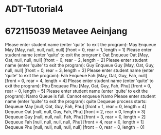 # ADT-Tutorial4
# 672115039 Metavee Aeinjang
Please enter student name (enter 'quite' to exit the program): May
Enqueue May
[May, null, null, null, null] [front = 0, rear = 1, length = 1]
Please enter student name (enter 'quite' to exit the program): Oat
Enqueue Oat
[May, Oat, null, null, null] [front = 0, rear = 2, length = 2]
Please enter student name (enter 'quite' to exit the program): Guy
Enqueue Guy
[May, Oat, Guy, null, null] [front = 0, rear = 3, length = 3]
Please enter student name (enter 'quite' to exit the program): Fah
Enqueue Fah
[May, Oat, Guy, Fah, null] [front = 0, rear = 4, length = 4]
Please enter student name (enter 'quite' to exit the program): Phu
Enqueue Phu
[May, Oat, Guy, Fah, Phu] [front = 0, rear = 0, length = 5]
Please enter student name (enter 'quite' to exit the program): Namo
Queue is full. Cannot enqueue Namo
Please enter student name (enter 'quite' to exit the program): quite
Dequeue process starts:
Dequeue May
[null, Oat, Guy, Fah, Phu] [front = 1, rear = 0, length = 4]
Dequeue Oat
[null, null, Guy, Fah, Phu] [front = 2, rear = 0, length = 3]
Dequeue Guy
[null, null, null, Fah, Phu] [front = 3, rear = 0, length = 2]
Dequeue Fah
[null, null, null, null, Phu] [front = 4, rear = 0, length = 1]
Dequeue Phu
[null, null, null, null, null] [front = 0, rear = 0, length = 0]
